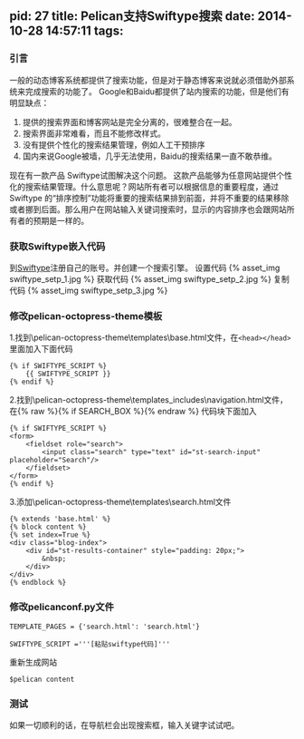 pid: 27
title: Pelican支持Swiftype搜索
date: 2014-10-28 14:57:11
tags:
---
### 引言

一般的动态博客系统都提供了搜索功能，但是对于静态博客来说就必须借助外部系统来完成搜索的功能了。
Google和Baidu都提供了站内搜索的功能，但是他们有明显缺点：

1. 提供的搜索界面和博客网站是完全分离的，很难整合在一起。
1. 搜索界面非常难看，而且不能修改样式。
1. 没有提供个性化的搜索结果管理，例如人工干预排序
1. 国内来说Google被墙，几乎无法使用，Baidu的搜索结果一直不敢恭维。

现在有一款产品 Swiftype试图解决这个问题。 这款产品能够为任意网站提供个性化的搜索结果管理。什么意思呢？网站所有者可以根据信息的重要程度，通过 Swiftype 的“排序控制”功能将重要的搜索结果排到前面，并将不重要的结果移除或者挪到后面。那么用户在网站输入关键词搜索时，显示的内容排序也会跟网站所有者的预期是一样的。

### 获取Swiftype嵌入代码

到[Swiftype](https://swiftype.com/)注册自己的账号。并创建一个搜索引擎。
设置代码
{% asset_img swiftype_setp_1.jpg %}
获取代码
{% asset_img swiftype_setp_2.jpg %}
复制代码
{% asset_img swiftype_setp_3.jpg %}

### 修改pelican-octopress-theme模板

1.找到\pelican-octopress-theme\templates\base.html文件，在`<head></head>`里面加入下面代码
```
{% if SWIFTYPE_SCRIPT %}
    {{ SWIFTYPE_SCRIPT }}
{% endif %}
```

2.找到\pelican-octopress-theme\templates_includes\navigation.html文件，在{% raw %}{% if SEARCH_BOX %}{% endraw %}
代码块下面加入
```
{% if SWIFTYPE_SCRIPT %}
<form>
    <fieldset role="search">
        <input class="search" type="text" id="st-search-input" placeholder="Search"/>
    </fieldset>
</form>
{% endif %}
```

3.添加\pelican-octopress-theme\templates\search.html文件
```
{% extends 'base.html' %}
{% block content %}
{% set index=True %}
<div class="blog-index">
    <div id="st-results-container" style="padding: 20px;">
        &nbsp;
    </div>
</div>
{% endblock %}
```

### 修改pelicanconf.py文件
```
TEMPLATE_PAGES = {'search.html': 'search.html'}

SWIFTYPE_SCRIPT ='''[粘贴swiftype代码]'''
```

重新生成网站
```
$pelican content
```

### 测试
如果一切顺利的话，在导航栏会出现搜索框，输入关键字试试吧。
